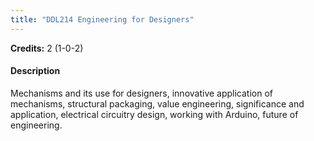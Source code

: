 ```yaml
---
title: "DDL214 Engineering for Designers"
---
```

**Credits:** 2 (1-0-2)

#### Description
Mechanisms and its use for designers, innovative application of mechanisms, structural packaging, value engineering, significance and application, electrical circuitry design, working with Arduino, future of engineering.